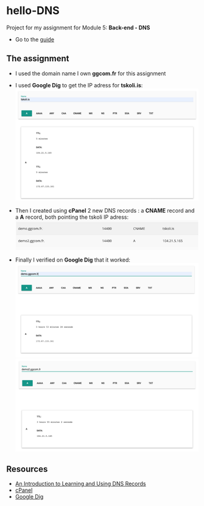 # hello-DNS

Project for my assignment for Module 5: **Back-end - DNS**

- Go to the [guide](https://io.tskoli.dev/guides/61d469a2c387a90009ad3a22)

## The assignment

- I used the domain name I own **ggcom.fr** for this assignment

- I used **Google Dig** to get the IP adress for **tskoli.is**:
  ![Screenshot Google Dig for tskoli.is](https://github.com/tristan-sch/hello-DNS/blob/main/Screenshots/Tskoli.png)

- Then I created using **cPanel** 2 new DNS records : a **CNAME** record and a **A** record, both pointing the tskoli IP adress:
  ![Screenshot cPanel](https://github.com/tristan-sch/hello-DNS/blob/main/Screenshots/cPanel.png)

- Finally I verified on **Google Dig** that it worked:
  ![Screenshot demo.ggcom.fr](https://github.com/tristan-sch/hello-DNS/blob/main/Screenshots/demo.png)
  ![Screenshot demo2.ggcom.f](https://github.com/tristan-sch/hello-DNS/blob/main/Screenshots/demo2.png)

## Resources

- [An Introduction to Learning and Using DNS Records](https://code.tutsplus.com/tutorials/an-introduction-to-learning-and-using-dns-records--cms-24704)
- [cPanel](https://cpanel.net/)
- [Google Dig](https://toolbox.googleapps.com/apps/dig/)
